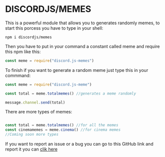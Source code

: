 # DISCORDJS/MEMES
This is a powerful module that allows you to generates randomly memes, to start this porcess you have to type in your shell:
```yarn
npm i discordjs/memes
```
Then you have to put in your command a constant called meme and require this npm like this: 
```js
const meme = require("discord.js-memes")
```
To finish if you want to generate a random meme just type this in your commmand: 
```js
const meme = require("discord.js-meme")

const total = meme.totalmemes() //generates a meme randomly

message.channel.send(total)

```
There are more types of memes: 
```js

const total = meme.totalmemes() //for all the memes
const cinemamemes = meme.cinema() //for cinema memes
//Coming soon more types
```
If you want to report an issue or a bug you can go to this GitHub link and report it you can [clik here](https://github.com/PabloRNC/npm-discordjs-memes/issues)




